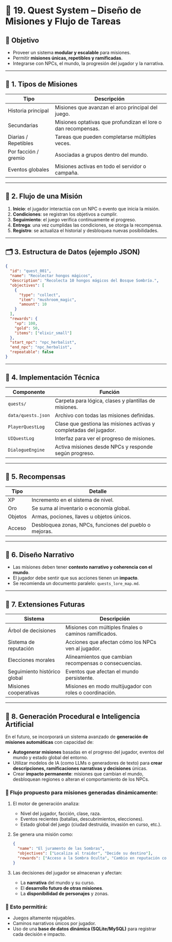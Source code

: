 # 📜 19. Quest System – Diseño de Misiones y Flujo de Tareas

## 🎯 Objetivo

- Proveer un sistema **modular y escalable** para misiones.
- Permitir **misiones únicas, repetibles y ramificadas**.
- Integrarse con NPCs, el mundo, la progresión del jugador y la narrativa.

---

## 🧱 1. Tipos de Misiones

| Tipo              | Descripción                                                   |
|-------------------|---------------------------------------------------------------|
| Historia principal | Misiones que avanzan el arco principal del juego.           |
| Secundarias        | Misiones optativas que profundizan el lore o dan recompensas.|
| Diarias / Repetibles| Tareas que pueden completarse múltiples veces.              |
| Por facción / gremio| Asociadas a grupos dentro del mundo.                       |
| Eventos globales    | Misiones activas en todo el servidor o campaña.             |

---

## 🔄 2. Flujo de una Misión

1. **Inicio**: el jugador interactúa con un NPC o evento que inicia la misión.
2. **Condiciones**: se registran los objetivos a cumplir.
3. **Seguimiento**: el juego verifica continuamente el progreso.
4. **Entrega**: una vez cumplidas las condiciones, se otorga la recompensa.
5. **Registro**: se actualiza el historial y desbloquea nuevas posibilidades.

---

## 🗂️ 3. Estructura de Datos (ejemplo JSON)

```json
{
  "id": "quest_001",
  "name": "Recolectar hongos mágicos",
  "description": "Recolecta 10 hongos mágicos del Bosque Sombrío.",
  "objectives": [
    {
      "type": "collect",
      "item": "mushroom_magic",
      "amount": 10
    }
  ],
  "rewards": {
    "xp": 100,
    "gold": 50,
    "items": ["elixir_small"]
  },
  "start_npc": "npc_herbalist",
  "end_npc": "npc_herbalist",
  "repeatable": false
}
```

---

## 🧠 4. Implementación Técnica

| Componente         | Función                                                            |
|--------------------|--------------------------------------------------------------------|
| `quests/`          | Carpeta para lógica, clases y plantillas de misiones.              |
| `data/quests.json` | Archivo con todas las misiones definidas.                          |
| `PlayerQuestLog`   | Clase que gestiona las misiones activas y completadas del jugador. |
| `UIQuestLog`       | Interfaz para ver el progreso de misiones.                         |
| `DialogueEngine`   | Activa misiones desde NPCs y responde según progreso.              |

---

## 🎁 5. Recompensas

| Tipo      | Detalle                                                                 |
|-----------|-------------------------------------------------------------------------|
| XP        | Incremento en el sistema de nivel.                                      |
| Oro       | Se suma al inventario o economía global.                                |
| Objetos   | Armas, pociones, llaves u objetos únicos.                               |
| Acceso    | Desbloquea zonas, NPCs, funciones del pueblo o mejoras.                 |

---

## 📜 6. Diseño Narrativo

- Las misiones deben tener **contexto narrativo y coherencia con el mundo**.
- El jugador debe sentir que sus acciones tienen un **impacto**.
- Se recomienda un documento paralelo: `quests_lore_map.md`.

---

## 🧩 7. Extensiones Futuras

| Sistema                        | Descripción                                                      |
|-------------------------------|------------------------------------------------------------------|
| Árbol de decisiones            | Misiones con múltiples finales o caminos ramificados.           |
| Sistema de reputación          | Acciones que afectan cómo los NPCs ven al jugador.              |
| Elecciones morales             | Alineamientos que cambian recompensas o consecuencias.          |
| Seguimiento histórico global   | Eventos que afectan el mundo persistente.                       |
| Misiones cooperativas          | Misiones en modo multijugador con roles o coordinación.         |

---

## 🤖 8. Generación Procedural e Inteligencia Artificial

En el futuro, se incorporará un sistema avanzado de **generación de misiones automáticas** con capacidad de:

- **Autogenerar misiones** basadas en el progreso del jugador, eventos del mundo y estado global del entorno.
- Utilizar modelos de IA (como LLMs o generadores de texto) para **crear descripciones, ramificaciones narrativas y decisiones** únicas.
- Crear **impacto permanente**: misiones que cambian el mundo, desbloquean regiones o alteran el comportamiento de los NPCs.

### 🔄 Flujo propuesto para misiones generadas dinámicamente:

1. El motor de generación analiza:
   - Nivel del jugador, facción, clase, raza.
   - Eventos recientes (batallas, descubrimientos, elecciones).
   - Estado global del juego (ciudad destruida, invasión en curso, etc.).

2. Se genera una misión como:
   ```json
   {
     "name": "El juramento de las Sombras",
     "objectives": ["Localiza al traidor", "Decide su destino"],
     "rewards": ["Acceso a la Sombra Oculta", "Cambio en reputación con facción X"]
   }
   ```

3. Las decisiones del jugador se almacenan y afectan:
   - La **narrativa** del mundo y su curso.
   - El **desarrollo futuro de otras misiones**.
   - La **disponibilidad de personajes** y zonas.

### 📌 Esto permitirá:

- Juegos altamente rejugables.
- Caminos narrativos únicos por jugador.
- Uso de una **base de datos dinámica (SQLite/MySQL)** para registrar cada decisión e impacto.


